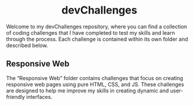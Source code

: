 <h1 align="center">devChallenges</h1>

Welcome to my devChallenges repository, where you can find a collection of coding challenges that I have completed to test my skills and learn through the process. Each challenge is contained within its own folder and described below.

## Responsive Web

The <q>Responsive Web</q> folder contains challenges that focus on creating responsive web pages using pure HTML, CSS, and JS. These challenges are designed to help me improve my skills in creating dynamic and user-friendly interfaces.
